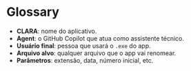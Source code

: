 # Glossary

- **CLARA**: nome do aplicativo.
- **Agent**: o GitHub Copilot que atua como assistente técnico.
- **Usuário final**: pessoa que usará o `.exe` do app.
- **Arquivo alvo**: qualquer arquivo que o app vai renomear.
- **Parâmetros**: extensão, data, número inicial, etc.
